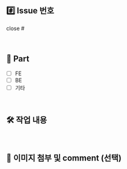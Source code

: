 ## #️⃣ Issue 번호

close #

<br />

## 🔘 Part

-   [ ] FE
-   [ ] BE
-   [ ] 기타

<br />

## 🛠 작업 내용

<br />

## 🎻 이미지 첨부 및 comment (선택)

<br />
